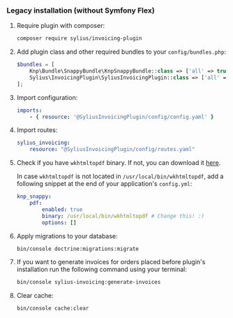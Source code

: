 ### Legacy installation (without Symfony Flex)

1. Require plugin with composer:

    ```bash
    composer require sylius/invoicing-plugin
    ```

1. Add plugin class and other required bundles to your `config/bundles.php`:

    ```php
    $bundles = [
        Knp\Bundle\SnappyBundle\KnpSnappyBundle::class => ['all' => true],
        Sylius\InvoicingPlugin\SyliusInvoicingPlugin::class => ['all' => true],
    ];
    ```

1. Import configuration:

    ```yaml
    imports:
        - { resource: '@SyliusInvoicingPlugin/config/config.yaml' }
    ```

1. Import routes:

    ```yaml
    sylius_invoicing:
        resource: "@SyliusInvoicingPlugin/config/routes.yaml"
    ```

1. Check if you have `wkhtmltopdf` binary. If not, you can download it [here](https://wkhtmltopdf.org/downloads.html).

    In case `wkhtmltopdf` is not located in `/usr/local/bin/wkhtmltopdf`, add a following snippet at the end of your application's `config.yml`:
    
    ```yaml
    knp_snappy:
        pdf:
            enabled: true
            binary: /usr/local/bin/wkhtmltopdf # Change this! :)
            options: []
    ```   

1. Apply migrations to your database:

    ```bash
    bin/console doctrine:migrations:migrate
    ```

1. If you want to generate invoices for orders placed before plugin's installation run the following command using your terminal:

   ```bash
   bin/console sylius-invoicing:generate-invoices
   ```

1. Clear cache:

    ```bash
    bin/console cache:clear
    ```
